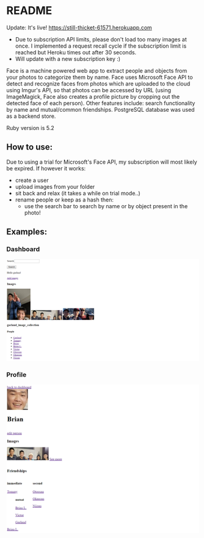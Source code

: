 # README

Update: It's live! https://still-thicket-61571.herokuapp.com
  - Due to subscription API limits, please don't load too many images at once. I implemented a request recall cycle if the subscription limit is reached but Heroku times out after 30 seconds.
  - Will update with a new subscription key :)

Face is a machine powered web app to extract people and objects from your photos to categorize them by name. Face uses Microsoft Face API to detect and recognize faces from photos which are uploaded to the cloud using Imgur's API, so that photos can be accessed by URL (using ImageMagick, Face also creates a profile picture by cropping out the detected face of each person). Other features include: search functionality by name and mutual/common friendships. PostgreSQL database was used as a backend store. 

Ruby version is 5.2

## How to use:
Due to using a trial for Microsoft's Face API, my subscription will most likely be expired. If however it works:

- create a user
- upload images from your folder
- sit back and relax (it takes a while on trial mode..)
- rename people or keep as a hash then:
  - use the search bar to search by name or by object present in the photo!

## Examples:

### Dashboard
![Image of website](app/assets/images/face-website.png)

### Profile
![Image of profile](app/assets/images/profile.png)
